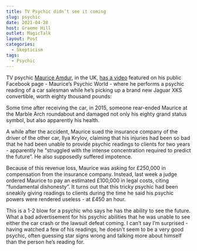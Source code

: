 ```yaml
---
title: TV Psychic didn’t see it coming
slug: psychic
date: 2021-04-28
host: Graeme Hill
outlet: MagicTalk
layout: Post
categories:
  - Skepticism
tags:
  - Psychic
---
```


TV psychic [Maurice Amdur](https://www.mauriceamdur.co.uk/), in the UK, [has a video](https://www.facebook.com/MauricesPsychicWorld/videos/1255529411231934) featured on his public Facebook page - Maurice’s Psychic World - where he performs a psychic reading of a car salesman while he’s picking up a brand new Jaguar XKS convertible, worth eighty thousand pounds:

Some time after receiving the car, in 2015, someone rear-ended Maurice at the Marble Arch roundabout and damaged not only his eighty grand status symbol, but also apparently his health.

A while after the accident, Maurice sued the insurance company of the driver of the other car, Ilya Krylov, claiming that his injuries had been so bad that he had been unable to provide psychic readings to clients for two years - apparently he “struggled with the intense concentration required to predict the future”. He also supposedly suffered impotence.

Because of this revenue loss, Maurice was asking for £250,000 in compensation from the insurance company. Instead, last week a judge ordered Maurice to pay an estimated £100,000 in legal costs, citing “fundamental dishonesty”. It turns out that this tricky psychic had been sneakily giving readings to clients during the time he said his psychic powers were rendered useless - at £450 an hour.

This is a 1-2 blow for a psychic who says he has the ability to see the future. What a bad advertisement for his psychic abilities that he was unable to see either the car crash or the lawsuit defeat coming. I can’t say I’m surprised - having watched a few of his readings, he doesn’t seem to be a very good psychic, often guessing star signs wrong and talking more about himself than the person he’s reading for.
